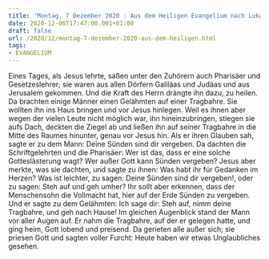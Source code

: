 ```yaml
---
title: 'Montag, 7 Dezember 2020 : Aus dem Heiligen Evangelium nach Lukas - Lk 5,17-26.'
date: 2020-12-06T17:47:00.001+01:00
draft: false
url: /2020/12/montag-7-dezember-2020-aus-dem-heiligen.html
tags: 
- EVANGELIUM
---
```


Eines Tages, als Jesus lehrte, saßen unter den Zuhörern auch Pharisäer und Gesetzeslehrer; sie waren aus allen Dörfern Galiläas und Judäas und aus Jerusalem gekommen. Und die Kraft des Herrn drängte ihn dazu, zu heilen. Da brachten einige Männer einen Gelähmten auf einer Tragbahre. Sie wollten ihn ins Haus bringen und vor Jesus hinlegen. Weil es ihnen aber wegen der vielen Leute nicht möglich war, ihn hineinzubringen, stiegen sie aufs Dach, deckten die Ziegel ab und ließen ihn auf seiner Tragbahre in die Mitte des Raumes hinunter, genau vor Jesus hin. Als er ihren Glauben sah, sagte er zu dem Mann: Deine Sünden sind dir vergeben. Da dachten die Schriftgelehrten und die Pharisäer: Wer ist das, dass er eine solche Gotteslästerung wagt? Wer außer Gott kann Sünden vergeben? Jesus aber merkte, was sie dachten, und sagte zu ihnen: Was habt ihr für Gedanken im Herzen? Was ist leichter, zu sagen: Deine Sünden sind dir vergeben!, oder zu sagen: Steh auf und geh umher? Ihr sollt aber erkennen, dass der Menschensohn die Vollmacht hat, hier auf der Erde Sünden zu vergeben. Und er sagte zu dem Gelähmten: Ich sage dir: Steh auf, nimm deine Tragbahre, und geh nach Hause! Im gleichen Augenblick stand der Mann vor aller Augen auf. Er nahm die Tragbahre, auf der er gelegen hatte, und ging heim, Gott lobend und preisend. Da gerieten alle außer sich; sie priesen Gott und sagten voller Furcht: Heute haben wir etwas Unglaubliches gesehen.